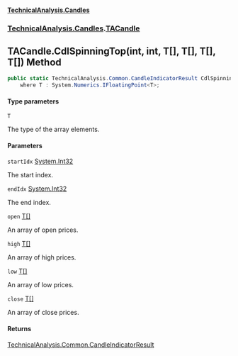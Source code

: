 #### [TechnicalAnalysis.Candles](Atypical.TechnicalAnalysis.Candles.md 'Atypical.TechnicalAnalysis.Candles')
### [TechnicalAnalysis.Candles](Atypical.TechnicalAnalysis.Candles.md#TechnicalAnalysis.Candles 'TechnicalAnalysis.Candles').[TACandle](TACandle.md 'TechnicalAnalysis.Candles.TACandle')

## TACandle.CdlSpinningTop<T>(int, int, T[], T[], T[], T[]) Method

```csharp
public static TechnicalAnalysis.Common.CandleIndicatorResult CdlSpinningTop<T>(int startIdx, int endIdx, T[] open, T[] high, T[] low, T[] close)
    where T : System.Numerics.IFloatingPoint<T>;
```
#### Type parameters

<a name='TechnicalAnalysis.Candles.TACandle.CdlSpinningTop_T_(int,int,T[],T[],T[],T[]).T'></a>

`T`

The type of the array elements.
#### Parameters

<a name='TechnicalAnalysis.Candles.TACandle.CdlSpinningTop_T_(int,int,T[],T[],T[],T[]).startIdx'></a>

`startIdx` [System.Int32](https://docs.microsoft.com/en-us/dotnet/api/System.Int32 'System.Int32')

The start index.

<a name='TechnicalAnalysis.Candles.TACandle.CdlSpinningTop_T_(int,int,T[],T[],T[],T[]).endIdx'></a>

`endIdx` [System.Int32](https://docs.microsoft.com/en-us/dotnet/api/System.Int32 'System.Int32')

The end index.

<a name='TechnicalAnalysis.Candles.TACandle.CdlSpinningTop_T_(int,int,T[],T[],T[],T[]).open'></a>

`open` [T](TACandle.CdlSpinningTop_T_(int,int,T[],T[],T[],T[]).md#TechnicalAnalysis.Candles.TACandle.CdlSpinningTop_T_(int,int,T[],T[],T[],T[]).T 'TechnicalAnalysis.Candles.TACandle.CdlSpinningTop<T>(int, int, T[], T[], T[], T[]).T')[[]](https://docs.microsoft.com/en-us/dotnet/api/System.Array 'System.Array')

An array of open prices.

<a name='TechnicalAnalysis.Candles.TACandle.CdlSpinningTop_T_(int,int,T[],T[],T[],T[]).high'></a>

`high` [T](TACandle.CdlSpinningTop_T_(int,int,T[],T[],T[],T[]).md#TechnicalAnalysis.Candles.TACandle.CdlSpinningTop_T_(int,int,T[],T[],T[],T[]).T 'TechnicalAnalysis.Candles.TACandle.CdlSpinningTop<T>(int, int, T[], T[], T[], T[]).T')[[]](https://docs.microsoft.com/en-us/dotnet/api/System.Array 'System.Array')

An array of high prices.

<a name='TechnicalAnalysis.Candles.TACandle.CdlSpinningTop_T_(int,int,T[],T[],T[],T[]).low'></a>

`low` [T](TACandle.CdlSpinningTop_T_(int,int,T[],T[],T[],T[]).md#TechnicalAnalysis.Candles.TACandle.CdlSpinningTop_T_(int,int,T[],T[],T[],T[]).T 'TechnicalAnalysis.Candles.TACandle.CdlSpinningTop<T>(int, int, T[], T[], T[], T[]).T')[[]](https://docs.microsoft.com/en-us/dotnet/api/System.Array 'System.Array')

An array of low prices.

<a name='TechnicalAnalysis.Candles.TACandle.CdlSpinningTop_T_(int,int,T[],T[],T[],T[]).close'></a>

`close` [T](TACandle.CdlSpinningTop_T_(int,int,T[],T[],T[],T[]).md#TechnicalAnalysis.Candles.TACandle.CdlSpinningTop_T_(int,int,T[],T[],T[],T[]).T 'TechnicalAnalysis.Candles.TACandle.CdlSpinningTop<T>(int, int, T[], T[], T[], T[]).T')[[]](https://docs.microsoft.com/en-us/dotnet/api/System.Array 'System.Array')

An array of close prices.

#### Returns
[TechnicalAnalysis.Common.CandleIndicatorResult](https://docs.microsoft.com/en-us/dotnet/api/TechnicalAnalysis.Common.CandleIndicatorResult 'TechnicalAnalysis.Common.CandleIndicatorResult')